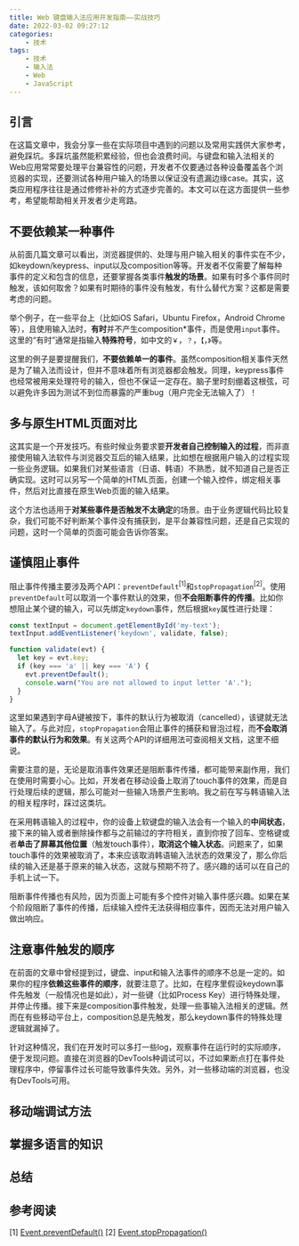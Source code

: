 ```yaml
---
title: Web 键盘输入法应用开发指南——实战技巧
date: 2022-03-02 09:27:12
categories:
    - 技术
tags: 
    - 技术
    - 输入法
    - Web
    - JavaScript
---
```

## 引言
在这篇文章中，我会分享一些在实际项目中遇到的问题以及常用实践供大家参考，避免踩坑。多踩坑虽然能积累经验，但也会浪费时间。与键盘和输入法相关的Web应用常常要处理平台兼容性的问题，开发者不仅要通过各种设备覆盖各个浏览器的实现，还要测试各种用户输入的场景以保证没有遗漏边缘case。其实，这类应用程序往往是通过修修补补的方式逐步完善的。本文可以在这方面提供一些参考，希望能帮助相关开发者少走弯路。

## 不要依赖某一种事件
从前面几篇文章可以看出，浏览器提供的、处理与用户输入相关的事件实在不少，如keydown/keypress、input以及composition等等。开发者不仅需要了解每种事件的定义和包含的信息，还要掌握各类事件**触发的场景**。如果有时多个事件同时触发，该如何取舍？如果有时期待的事件没有触发，有什么替代方案？这都是需要考虑的问题。

举个例子，在一些平台上（比如iOS Safari，Ubuntu Firefox，Android Chrome等），且使用输入法时，**有时**并不产生composition\*事件，而是使用`input`事件。这里的“有时”通常是指输入**特殊符号**，如中文的`￥`，`？`，`【`，`》`等。

这里的例子是要提醒我们，**不要依赖单一的事件**。虽然composition相关事件天然是为了输入法而设计，但并不意味着所有浏览器都会触发。同理，keypress事件也经常被用来处理符号的输入，但也不保证一定存在。脑子里时刻绷着这根弦，可以避免许多因为测试不到位而暴露的严重bug（用户完全无法输入了）！

## 多与原生HTML页面对比
这其实是一个开发技巧。有些时候业务要求要**开发者自己控制输入的过程**，而非直接使用输入法软件与浏览器交互后的输入结果，比如想在根据用户输入的过程实现一些业务逻辑。如果我们对某些语言（日语、韩语）不熟悉，就不知道自己是否正确实现。这时可以另写一个简单的HTML页面，创建一个输入控件，绑定相关事件，然后对比直接在原生Web页面的输入结果。

这个方法也适用于**对某些事件是否触发不太确定**的场景。由于业务逻辑代码比较复杂，我们可能不好判断某个事件没有捕获到，是平台兼容性问题，还是自己实现的问题，这时一个简单的页面可能会告诉你答案。  

## 谨慎阻止事件
阻止事件传播主要涉及两个API：`preventDefault`<sup>[1]</sup>和`stopPropagation`<sup>[2]</sup>。使用`preventDefault`可以取消一个事件默认的效果，但**不会阻断事件的传播**。比如你想阻止某个键的输入，可以先绑定`keydown`事件，然后根据`key`属性进行处理：

``` javascript
const textInput = document.getElementById('my-text');
textInput.addEventListener('keydown', validate, false);

function validate(evt) {
  let key = evt.key;
  if (key === 'a' || key === 'A') {
    evt.preventDefault();
    console.warn("You are not allowed to input letter 'A'.");
  }
}
```
这里如果遇到字母A键被按下，事件的默认行为被取消（cancelled），该键就无法输入了。与此对应，`stopPropagation`会阻止事件的捕获和冒泡过程，而**不会取消事件的默认行为和效果**。有关这两个API的详细用法可查阅相关文档，这里不细说。

需要注意的是，无论是取消事件效果还是阻断事件传播，都可能带来副作用，我们在使用时需要小心。比如，开发者在移动设备上取消了touch事件的效果，而是自行处理后续的逻辑，那么可能对一些输入场景产生影响。我之前在写与韩语输入法的相关程序时，踩过这类坑。

在采用韩语输入的过程中，你的设备上软键盘的输入法会有一个输入的**中间状态**，接下来的输入或者删除操作都与之前输过的字符相关，直到你按了回车、空格键或者**单击了屏幕其他位置**（触发touch事件），**取消这个输入状态**。问题来了，如果touch事件的效果被取消了，本来应该取消韩语输入法状态的效果没了，那么你后续的输入还是基于原来的输入状态，这就与预期不符了。感兴趣的话可以在自己的手机上试一下。

阻断事件传播也有风险，因为页面上可能有多个控件对输入事件感兴趣。如果在某个阶段阻断了事件的传播，后续输入控件无法获得相应事件，因而无法对用户输入做出响应。

## 注意事件触发的顺序
在前面的文章中曾经提到过，键盘、input和输入法事件的顺序不总是一定的。如果你的程序**依赖这些事件的顺序**，就要注意了。比如，在程序里假设keydown事件先触发（一般情况也是如此），对一些键（比如Process Key）进行特殊处理，并停止传播。接下来是composition事件触发，处理一些事输入法相关的逻辑。然而在有些移动平台上，composition总是先触发，那么keydown事件的特殊处理逻辑就漏掉了。

针对这种情况，我们在开发时可以多打一些log，观察事件在运行时的实际顺序，便于发现问题。直接在浏览器的DevTools种调试可以，不过如果断点打在事件处理程序中，停留事件过长可能导致事件失效。另外，对一些移动端的浏览器，也没有DevTools可用。

## 移动端调试方法

## 掌握多语言的知识

## 总结
## 参考阅读
[1] [Event.preventDefault()](https://developer.mozilla.org/en-US/docs/Web/API/Event/preventDefault)
[2] [Event.stopPropagation()](https://developer.mozilla.org/en-US/docs/Web/API/Event/stopPropagation)